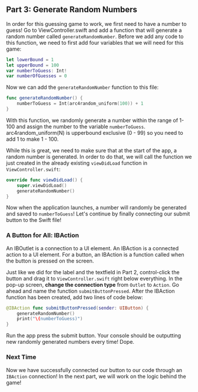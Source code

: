 ## Part 3: Generate Random Numbers

In order for this guessing game to work, we first need to have a number to guess! Go to ViewController.swift and add a function that will generate a random number called `generateRandomNumber`. Before we add any code to this function, we need to first add four variables that we will need for this game:

```swift
let lowerBound = 1
let upperBound = 100
var numberToGuess: Int!
var numberOfGuesses = 0
```
Now we can add the `generateRandomNumber` function to this file:

```swift
func generateRandomNumber() {
    numberToGuess = Int(arc4random_uniform(100)) + 1
}
```
With this function, we randomly generate a number within the range of 1-100 and assign the number to the variable `numberToGuess`. arc4random_uniform(N) is upperbound exclusive (0 - 99) so you need to add 1 to make 1 - 100.

While this is great, we need to make sure that at the start of the app, a random number is generated. In order to do that, we will call the function we just created in the already existing `viewDidLoad` function in `ViewController.swift`:

```swift
override func viewDidLoad() {
    super.viewDidLoad()
    generateRandomNumber()
}
```

Now when the application launches, a number will randomly be generated and saved to `numberToGuess`! Let's continue by finally connecting our submit button to the Swift file!

### A Button for All: IBAction
An IBOutlet is a connection to a UI element. An IBAction is a connected action to a UI element. For a button, an IBAction is a function called when the button is pressed on the screen.

Just like we did for the label and the textfield in Part 2, control-click the button and drag it to `ViewController.swift` right below everything. In the pop-up screen, **change the connection type** from `Outlet` to `Action`. Go ahead and name the function `submitButtonPressed`. After the IBAction function has been created, add two lines of code below:

```swift
@IBAction func submitButtonPressed(sender: UIButton) {
    generateRandomNumber()
    print("\(numberToGuess)")
}
```

Run the app press the submit button. Your console should be outputting new randomly generated numbers every time! Dope.

### Next Time

Now we have successfully connected our button to our code through an `IBAction` connection! In the next part, we will work on the logic behind the game!
